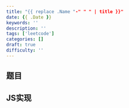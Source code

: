 ```yaml
---
title: "{{ replace .Name "-" " " | title }}"
date: {{ .Date }}
keywords: ''
description: ''
tags: ['leetcode']
categories: []
draft: true
difficulty: ''
---
```


## 题目


## JS实现

```javascript

```
